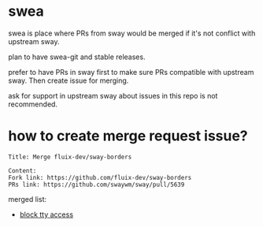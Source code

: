 # swea
swea is place where PRs from sway would be merged if it's not conflict with upstream sway.

plan to have swea-git and stable releases.

prefer to have PRs in sway first to make sure PRs compatible with upstream sway. Then create issue for merging.

ask for support in upstream sway about issues in this repo is not recommended.

# how to create merge request issue?
```
Title: Merge fluix-dev/sway-borders

Content:
Fork link: https://github.com/fluix-dev/sway-borders
PRs link: https://github.com/swaywm/sway/pull/5639
```

merged list:
* [block tty access]


[block tty access]: https://github.com/swaywm/sway/pull/6375
